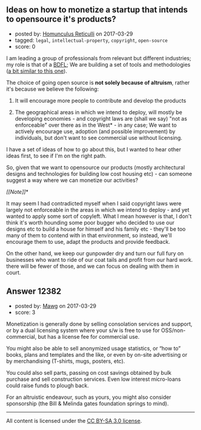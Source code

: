 ## Ideas on how to monetize a startup that intends to opensource it's products?

- posted by: [Homunculus Reticulli](https://stackexchange.com/users/516016/homunculus-reticulli) on 2017-03-29
- tagged: `legal`, `intellectual-property`, `copyright`, `open-source`
- score: 0

I am leading a group of professionals from relevant but different industries; my role is that of a [BDFL][1]; We are building a set of tools and methodologies ([a bit similar to this one][2]).

The choice of going open source is **not solely because of altruism**, rather it's because we believe the following:

1. It will encourage more people to contribute and develop the products

2. The geographical areas in which we intend to deploy, will mostly be developing economies - and copyright laws are (shall we say) "not as enforceable" over there as in the West* - in any case; We want to actively encourage use, adoption (and possible improvement) by individuals, but don't want to see commercial use without licensing.

I have a set of ideas of how to go about this, but I wanted to hear other ideas first, to see if I'm on the right path.

So, given that we want to opensource our products (mostly architectural designs and technologies for building low cost housing etc) - can someone suggest a way where we can monetize our activities? 


**[[Note*]]**

 It may seem I had contradicted myself when I said copyright laws were largely not enforceable in the areas in which we intend to deploy - and yet wanted to apply some sort of copyleft. What I mean however is that, I don't think it's worth hounding some poor bugger who decided to use our designs etc to build a house for himself and his family etc - they'll be too many of them to contend with in that environment, so instead, we'll encourage them to use, adapt the products and provide feedback.

On the other hand, we keep our gunpowder dry and turn our full fury on businesses who want to ride of our coat tails and profit from our hard work. there will be fewer of those, and we can focus on dealing with them in court. 


  [1]: https://en.wikipedia.org/wiki/Benevolent_dictator_for_life
  [2]: http://opensourceecology.org/gvcs/


## Answer 12382

- posted by: [Mawg](https://stackexchange.com/users/65583/mawg) on 2017-03-29
- score: 3

Monetization is generally done by selling consolation services and support, or by a dual licensing system where your s/w is free to use for OSS/non-commercial, but has a license fee for commercial use. 

You might also be able to sell anonymized usage statistics, or “how to” books, plans and templates and the like, or even by on-site advertising or by merchandising (T-shirts, mugs, posters, etc).

You could also sell parts, passing on cost savings obtained by bulk purchase and sell construction services. Even low interest micro-loans could raise funds to plough back. 

For an altruistic endeavour, such as yours, you might also consider sponsorship (the Bill & Melinda gates foundation springs to mind). 




---

All content is licensed under the [CC BY-SA 3.0 license](https://creativecommons.org/licenses/by-sa/3.0/).

